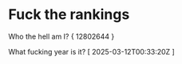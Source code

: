 # Fuck the rankings

Who the hell am I?
{ 12802644 }

What fucking year is it?
[ 2025-03-12T00:33:20Z ]
